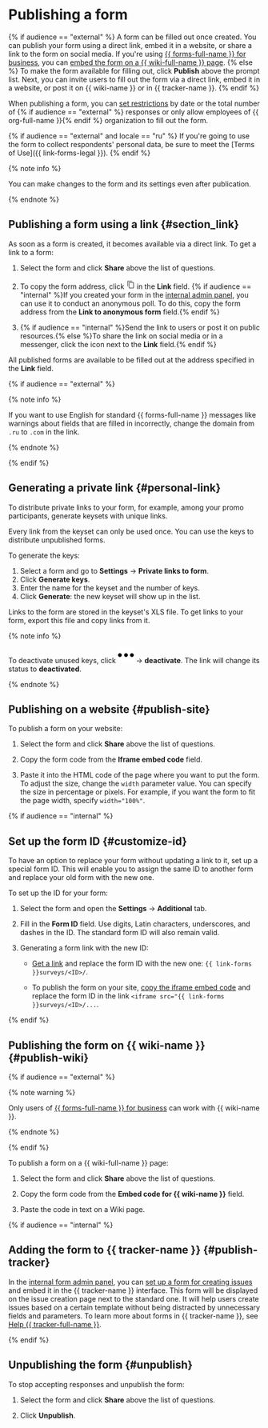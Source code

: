 # Publishing a form
{% if audience == "external" %}
A form can be filled out once created. You can publish your form using a direct link, embed it in a website, or share a link to the form on social media. If you're using [{{ forms-full-name }} for business](forms-for-org.md), you can [embed the form on a {{ wiki-full-name }} page](../wiki/actions/forms.md).
{% else %}
To make the form available for filling out, click **Publish** above the prompt list. Next, you can invite users to fill out the form via a direct link, embed it in a website, or post it on {{ wiki-name }} or in {{ tracker-name }}.
{% endif %}

When publishing a form, you can [set restrictions](restrictions.md) by date or the total number of {% if audience == "external" %} responses or only allow employees of {{ org-full-name }}{% endif %} organization to fill out the form.

{% if audience == "external" and locale == "ru" %}
If you're going to use the form to collect respondents' personal data, be sure to meet the [Terms of Use]({{ link-forms-legal }}).
{% endif %}

{% note info %}

You can make changes to the form and its settings even after publication.

{% endnote %}

## Publishing a form using a link {#section_link}

As soon as a form is created, it becomes available via a direct link. To get a link to a form:

1. Select the form and click **Share** above the list of questions.

1. To copy the form address, click ![](../_assets/forms/icon-copy.png) in the **Link** field.
   {% if audience == "internal" %}If you created your form in the [internal admin panel](go-to-forms.md), you can use it to conduct an anonymous poll. To do this, copy the form address from the **Link to anonymous form** field.{% endif %}

1. {% if audience == "internal" %}Send the link to users or post it on public resources.{% else %}To share the link on social media or in a messenger, click the icon next to the **Link** field.{% endif %}

All published forms are available to be filled out at the address specified in the **Link** field.

{% if audience == "external" %}

{% note info %}

If you want to use English for standard {{ forms-full-name }} messages like warnings about fields that are filled in incorrectly, change the domain from `.ru` to `.com` in the link.

{% endnote %}

{% endif %}

## Generating a private link {#personal-link}

To distribute private links to your form, for example, among your promo participants, generate keysets with unique links.

Every link from the keyset can only be used once.  You can use the keys to distribute unpublished forms.

To generate the keys:
1. Select a form and go to **Settings** → **Private links to form**.
1. Click **Generate keys**.
1. Enter the name for the keyset and the number of keys.
1. Click **Generate**: the new keyset will show up in the list.

Links to the form are stored in the keyset's XLS file. To get links to your form, export this file and copy links from it.

{% note info %}

To deactivate unused keys, click ![](../_assets/forms/svg/settings.svg) → **deactivate**. The link will change its status to **deactivated**.

{% endnote %}

## Publishing on a website {#publish-site}

To publish a form on your website:

1. Select the form and click **Share** above the list of questions.

1. Copy the form code from the **Iframe embed code** field.

1. Paste it into the HTML code of the page where you want to put the form.
   To adjust the size, change the `width` parameter value. You can specify the size in percentage or pixels. For example, if you want the form to fit the page width, specify `width="100%"`.

{% if audience == "internal" %}

## Set up the form ID {#customize-id}

To have an option to replace your form without updating a link to it, set up a special form ID. This will enable you to assign the same ID to another form and replace your old form with the new one.

To set up the ID for your form:

1. Select the form and open the **Settings** → **Additional** tab.

1. Fill in the **Form ID** field. Use digits, Latin characters, underscores, and dashes in the ID.
   The standard form ID will also remain valid.

1. Generating a form link with the new ID:

   * [Get a link](#section_link) and replace the form ID with the new one: `{{ link-forms }}surveys/<ID>/`.

   * To publish the form on your site, [copy the iframe embed code](#publlish-site) and replace the form ID in the link `<iframe src="{{ link-forms }}surveys/<ID>/...`.

{% endif %}

## Publishing the form on {{ wiki-name }} {#publish-wiki}

{% if audience == "external" %}

{% note warning %}

Only users of [{{ forms-full-name }} for business](forms-for-org.md) can work with {{ wiki-name }}.

{% endnote %}

{% endif %}

To publish a form on a {{ wiki-full-name }} page:

1. Select the form and click **Share** above the list of questions.

1. Copy the form code from the **Embed code for {{ wiki-name }}** field.

1. Paste the code in text on a Wiki page.

{% if audience == "internal" %}

## Adding the form to {{ tracker-name }} {#publish-tracker}

In the [internal form admin panel](go-to-forms.md), you can [set up a form for creating issues](create-task.md#setup) and embed it in the {{ tracker-name }} interface. This form will be displayed on the issue creation page next to the standard one. It will help users create issues based on a certain template without being distracted by unnecessary fields and parameters. To learn more about forms in {{ tracker-name }}, see [Help {{ tracker-full-name }}](https://docs.yandex-team.ru/cloud/tracker/manager/attach-form).

{% endif %}

## Unpublishing the form {#unpublish}

To stop accepting responses and unpublish the form:

1. Select the form and click **Share** above the list of questions.

1. Click **Unpublish**.
